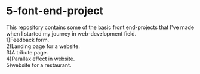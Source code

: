 # 5-font-end-project
This repository contains some of the basic front end-projects that I've made when I started my journey in web-development field.<br/>
1)Feedback form.<br/>
2)Landing page for a website.<br/>
3)A tribute page.<br/>
4)Parallax effect in website.<br/>
5)website for a restaurant.<br/>
